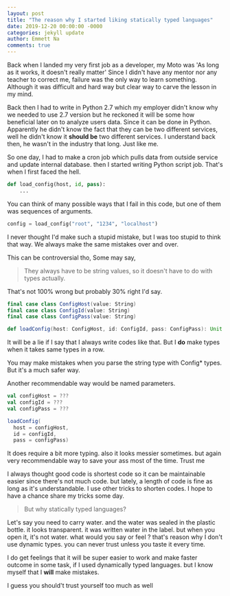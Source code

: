 ```yaml
---
layout: post
title: "The reason why I started liking statically typed languages"
date: 2019-12-20 00:00:00 -0000
categories: jekyll update
author: Emmett Na
comments: true
---
```

Back when I landed my very first job as a developer, my Moto was 'As long as it works, it doesn't really matter' Since I didn't have any mentor nor any teacher to correct me, failure was the only way to learn something. Although it was difficult and hard way but clear way to carve  the lesson in my mind.

Back then I had to write in Python 2.7 which my employer didn't know why we needed to use 2.7 version but he reckoned it will be some how beneficial later on to analyze users data. Since it can be done in Python. Apparently he didn't know the fact that they can be two different services, well he didn't know it **should be** two different services. I understand back then, he wasn't in the industry that long. Just like me.

So one day, I had to make a cron job which pulls data from outside service and update internal database. then I started writing Python script job.  That's when I first faced the hell.

```python
def load_config(host, id, pass):
    ...

```

You can think of many possible ways that I fail in this code, but one of them was sequences of arguments.

```python
config = load_config("root", "1234", "localhost")
```

I never thought I'd make such a stupid mistake, but I was too stupid to think that way. We always make the same mistakes over and over.

This can be controversial tho,  Some may say,

> They always have to be string values, so it doesn't have to do with types actually.


That's not 100% wrong but probably 30% right I'd say.

```scala
final case class ConfigHost(value: String)
final case class ConfigId(value: String)
final case class ConfigPass(value: String)

def loadConfig(host: ConfigHost, id: ConfigId, pass: ConfigPass): Unit = ???

```

It will be a lie if I say that I always write codes like that. But I **do** make types when it takes same types in a row.

You may make mistakes when you parse the string type with Config* types. But it's a much safer way.

Another recommendable way would be named parameters.

```scala
val configHost = ???
val configId = ???
val configPass = ???

loadConfig(
  host = configHost,
  id = configId,
  pass = configPass)
```

It does require a bit more typing. also it looks messier sometimes. but again very recommendable way to save your ass most of the time. Trust me

I always thought good code is shortest code so it can be maintainable easier since there's not much code. but lately, a length of code is fine as long as it's understandable. I use other tricks to shorten codes. I hope to have a chance share my tricks some day.

> But why statically typed languages?

Let's say you need to carry water. and the water was sealed in the plastic bottle. it looks transparent. it was written water in the label. but when you open it, it's not water. what would you say or feel ? that's reason why I don't use dynamic types. you can never trust unless you taste it every time.

I do get feelings that it will be super easier to work and make faster outcome in some task, if I used dynamically typed languages. but I know myself that I **will** make mistakes.

I guess you should't trust yourself too much as well